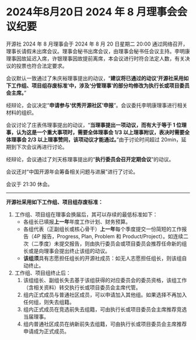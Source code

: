 # 2024年8月20日 2024 年 8 月理事会会议纪要

开源社 2024 年 8 月理事会于 2024 年 8 月 20 日星期二 20:00 通过网络召开，理事长请假未出席会议。理事会秘书出席会议，由理事会秘书任会议主持。李明康理事因故延迟入席，许银理事因故提前离席，本会议进行时符合法定人数，有关决议的投票也符合法定要求。

会议默认一致通过了朱庆裕理事提出的动议，“**建议将已通过的****动议****‘开源社采用如下工作组、项目组存废标准’中，涉及‘分管理事’的部分均修改为执行长或项目委员会主席。**”

经辩论，会议决定“**申请参与‘优秀开源社区’申报**”。会议委托李明康理事进行相关材料的组织。

会议讨论了庄表伟理事提出的动议，“**当理事提出一项动议，而有大于等于 1 位理事，认为这是一个重大事项时，需要全体理事会 1/3 以上理事附议，表决时需要全体理事会 2/3 以上理事赞同，该项动议才能通过。**”由于讨论时间超过 20min，延期到下次会议再进行讨论。

经辩论，会议通过了刘天栋理事提出的“**执行委员会召开定期会议**”的动议。

会议还对“中国开源年会筹备相关问题与进展”进行了讨论。

会议于 21:30 休会。

---

**开源社采用如下工作组、项目组存废标准：**

1.  工作组、项目组在理事会换届后，其可以存续的最低标准如下：
    - 各组长已填报**上一年**年度工作计划、财务预算。
    - 各组代表（正副组长或核心骨干）**上一年**每个季度提交一份简短的工作报告（4P 报告，Progress, Plan, Problem 和 Product/Project）。如连续二次（二季度）未提交报告，则由执行委员会或项目委员会推荐任命新的组长或是向理事会提出终止该组的动议。
    - **该组须**具有志愿担任组长的开源社成员：如无人志愿担任组长，则该组自动终止。
2.  工作组、项目组终止后：
    1.  该组组长、副组长失去基于该组获得的对应委员会的委员资格，该组工作（含相关资料）转交执行长或项目委员会主席代管。
    2.  组内正式成员与普通社区成员，可以申请加入其他组。如果选择不再加入任何组，则失去组籍。
    3.  组内正式成员在竞选前失去组籍，可由执行长或项目委员会主席推荐竞选当届理事。
    4.  组内普通社区成员在纳新前失去组籍，可由执行长或项目委员会主席推荐申请成为正式成员。